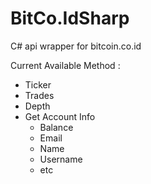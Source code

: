 # BitCo.IdSharp

C# api wrapper for bitcoin.co.id

Current Available Method :

- Ticker
- Trades
- Depth
- Get Account Info
	- Balance
	- Email
	- Name
	- Username
	- etc